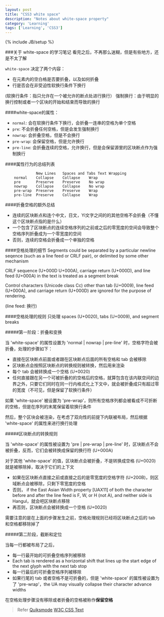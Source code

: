 ```yaml
---
layout: post
title: "CSS3 white space"
description: "Notes about white-space property"
category: 'Learning'
tags: ['Learning', 'CSS3']
---
```

{% include JB/setup %}

###关于 white-space 的学习笔记
看完之后，不再那么迷糊，但是有些地方，还是不太了解

`white-space` 决定了两个内容：
* 在元素内的空白格是否要折叠，以及如何折叠
* 行是否会在非受迫性软换行条件下换行

(软换行条件：指只允许在一个被允许的断点处进行换行） 
强制换行：由于明显的换行控制或者一个区块的开始和结束而导致的换行
  

####white-space的属性：
* `normal`: 会在软换行条件下换行，会折叠一连串的空格为单个空格
* `pre`: 不会折叠任何空格，但是会发生强制换行
* `nowrap`: 会折叠空格，但是不会换行
* `pre-wrap`: 会保留空格，但是允许换行
* `pre-line`: 会折叠连续的空格，允许换行，但是会保留源里的区块断点作为强制换行

####属性行为的总结列表
```
              New Lines   Spaces and Tabs Text Wrapping
    normal    Collapse    Collapse    Wrap
    pre       Preserve    Preserve    No wrap
    nowrap    Collapse    Collapse    No wrap
    pre-wrap  Preserve    Preserve    Wrap
    pre-line  Preserve    Collapse    Wrap
```

####折叠空格的额外总结
*  连续的区块断点和连个中文，日文，Yi文字之间的的其他空格不会折叠（不懂这个区块断点指的是什么）
*  一个包含了区块断点的连续空格序列的之前或之后的零宽度的空间会导致整个空格序列折叠成为一个零宽度的空间
*  否则，连续的空格会折叠成一个单独的空格

  
####空格处理的细节
Segments could be separated by a particular newline seqence (such as a line feed or CRLF pair), or delimited by some other mechanism  

CRLF sequence (U+000D U+000A), carriage return (U+000D), and line feed (U+000A) in the text is treated as a segment break  

Control characters (Unicode class Cc) other than tab (U+0009), line feed (U+000A), and carriage return (U+000D) are ignored for the purpose of rendering.  

(line feed: 换行)  


####空格处理的规则
只处理 spaces (U+0020), tabs (U+0009), and segment breaks  

#####第一阶段：折叠和变换

当 'white-space' 的属性设置为 'normal | nowrap | pre-line' 时，空格字符会被折叠，处理的步骤如下：

* 直接在区块断点前面或者跟在区块断点后面的所有空格和 tab 会被移除
* 区块断点会按照区块断点的转换规则被转换，然后用来渲染
* 每个 tab 会被转换成一个空格 (U+0020)
* 任何直接跟在另一个可被折叠的的空格后的空格，就算包含在该内联空间的边界之外，只要它们同时在<F12>同一行内格式化上下文中，就会被折叠成只有超过零的宽度（不可见，但是保留了软换行条件）
  
如果 'white-space' 被设置为 'pre-wrap'，则所有空格序列都会被看成不可折断的空格，但是在序列的末尾保留着软换行条件
  
然后，整个区块会被渲染，在考虑了双向性的前提下内联被布局，然后根据 'white-space' 的属性来进行换行处理  

#####区块断点的转换规则
  
当 'white-space' 的属性被设置为 'pre | pre-wrap | pre-line' 时，区块断点不会被折叠，反而，它们会被转换成保留的换行符 (U+000A)

对于其他 'white-space' 的值，区块断点会被折叠，不是转换成空格 (U+0020) 就是被移除掉，取决于它们的上下文

* 如果在区块断点直接之前或直接之后的是零宽度的空格字符 (U+200B)，则区域断点会被移除，只剩下零宽度的空格  
* 否则， if the East Asian Width property [UAX11] of both the character before and after the line feed is F, W, or H (not A), and neither side is Hangul，就会吧区块断点移除
* 再否则，区块断点会被转换成一个空格 (U+0020)
  
需要注意的是在上面的步骤发生之前，空格处理规则已经将区块断点之后的 tab 和空格都移除掉了

#####第二阶段，截断和定位

当每一行都被布局了之后，

* 每一行最开始的可折叠空格序列被移除  
* Each tab is rendered as a horizontal shift that lines up the start edge of the next glyph with the next tab stop  
* 每一行最后的可折叠空格序列被移除  
* 如果行尾的 tab 或者空格不是可折叠的，但是 'white-space' 的属性被设置为了 'pre-wrap'，the UA may visually collapse their character advance widths  

在空格处理步骤没有移除或者折叠的空格被称作**保留空格**

> Refer
> [Quiksmode](http://quirksmode.org/css/text/whitespace.html "quiks mode")
> [W3C CSS Text](http://www.w3.org/TR/css3-text/)

